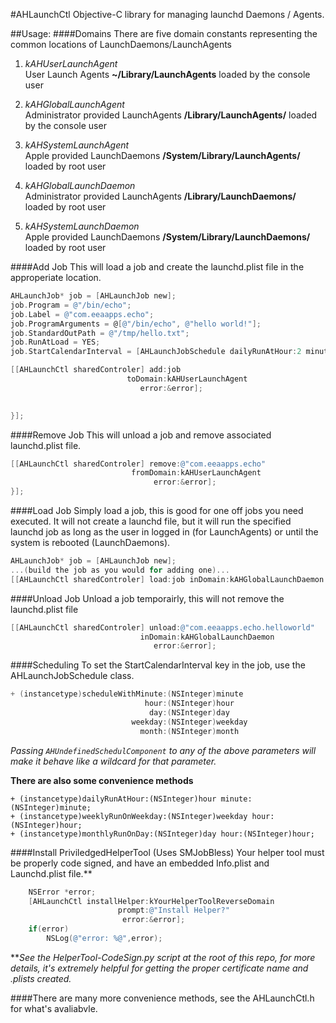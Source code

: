 #AHLaunchCtl 
Objective-C library for managing launchd
Daemons / Agents.  

##Usage:
####Domains
There are five domain constants representing the common locations of LaunchDaemons/LaunchAgents

1. _kAHUserLaunchAgent_  
   User Launch Agents **~/Library/LaunchAgents**
  loaded by the console user
  
2. _kAHGlobalLaunchAgent_  
  Administrator provided LaunchAgents **/Library/LaunchAgents/**
	loaded by the console user
 
3. _kAHSystemLaunchAgent_  
  Apple provided LaunchDaemons **/System/Library/LaunchAgents/**
 loaded by root user
 
4. _kAHGlobalLaunchDaemon_   
  Administrator provided LaunchAgents **/Library/LaunchDaemons/**
  loaded by root user
 
5. _kAHSystemLaunchDaemon_  
   Apple provided LaunchDaemons **/System/Library/LaunchDaemons/**
 loaded by root user
 
 
####Add Job
This will load a job and create the launchd.plist file in the approperiate location.

```objective-c
AHLaunchJob* job = [AHLaunchJob new];
job.Program = @"/bin/echo";
job.Label = @"com.eeaapps.echo";
job.ProgramArguments = @[@"/bin/echo", @"hello world!"];
job.StandardOutPath = @"/tmp/hello.txt";
job.RunAtLoad = YES;
job.StartCalendarInterval = [AHLaunchJobSchedule dailyRunAtHour:2 minute:00];

[[AHLaunchCtl sharedControler] add:job
                          toDomain:kAHUserLaunchAgent
                             error:&error];

                                   
}];  
```

####Remove Job
This will unload a job and remove associated launchd.plist file.
```Objective-C
[[AHLaunchCtl sharedControler] remove:@"com.eeaapps.echo"
                           fromDomain:kAHUserLaunchAgent
                                error:&error];
}]; 	 
```

####Load Job
Simply load a job, this is good for one off jobs you need executed. 
It will not create a launchd file, but it will run the specified launchd job as long as the user in logged in (for LaunchAgents) or until the system is rebooted (LaunchDaemons).
```objective-c
AHLaunchJob* job = [AHLaunchJob new];
...(build the job as you would for adding one)...
[[AHLaunchCtl sharedControler] load:job inDomain:kAHGlobalLaunchDaemon error:&error];

```

####Unload Job
Unload a job temporairly, this will not remove the launchd.plist file
```objective-c
[[AHLaunchCtl sharedControler] unload:@"com.eeaapps.echo.helloworld"
                             inDomain:kAHGlobalLaunchDaemon
                                error:&error];
```

####Scheduling
To set the StartCalendarInterval key in the job, use the AHLaunchJobSchedule class.

```Objective-c
+ (instancetype)scheduleWithMinute:(NSInteger)minute
                              hour:(NSInteger)hour
                               day:(NSInteger)day
                           weekday:(NSInteger)weekday
                             month:(NSInteger)month
```
_Passing ```AHUndefinedSchedulComponent``` to any of the above parameters will make it behave like a wildcard for that parameter._

**There are also some convenience methods**
```
+ (instancetype)dailyRunAtHour:(NSInteger)hour minute:(NSInteger)minute;
+ (instancetype)weeklyRunOnWeekday:(NSInteger)weekday hour:(NSInteger)hour;
+ (instancetype)monthlyRunOnDay:(NSInteger)day hour:(NSInteger)hour;

```


####Install PriviledgedHelperTool (Uses SMJobBless)
Your helper tool must be properly code signed, and have an embedded Info.plist and Launchd.plist file.** 
```objective-c
	NSError *error;
    [AHLaunchCtl installHelper:kYourHelperToolReverseDomain
    					prompt:@"Install Helper?"
   						 error:&error]; 
    if(error)
    	NSLog(@"error: %@",error);
```
  
**_See the HelperTool-CodeSign.py script at the root of this repo, for more details, it's extremely helpful for getting the proper certificate name and .plists created._ 
 

####There are many more convenience methods, see the AHLaunchCtl.h for what's avaliabvle.
